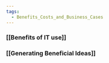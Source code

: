 ```yaml
---
tags:
  - Benefits_Costs_and_Business_Cases
---
```

### [[Benefits of IT use]]
### [[Generating Beneficial Ideas]]
